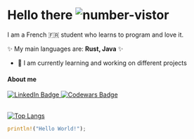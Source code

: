 # **Hello there** ![number-vistor](https://komarev.com/ghpvc/?username=Kallu-A&style=flat-square&color=blue)
I am a French 🇫🇷 student who learns to program and love it.

✨ My main languages are: **Rust, Java** ✨

- 🔭 I am currently learning and working on different projects

#### **About me** 

<div id="badges">
  <a href="https://www.linkedin.com/in/lucas-aries-85a215209">
    <img src="https://img.shields.io/badge/LinkedIn-blue?style=for-the-badge&logo=linkedin&logoColor=white" alt="LinkedIn Badge"/>
  </a>
  <a href="https://www.codewars.com/users/Kallu-A">
    <img src="https://img.shields.io/badge/Codewars-red?style=for-the-badge&logo=codewars&logoColor=black" alt="Codewars Badge"/>
  </a>
</div>
<br>

[![Top Langs](https://github-readme-stats.vercel.app/api/top-langs/?username=Kallu-A&layout=compact&theme=monokai&count_private=true&langs_count=10)](https://github.com/anuraghazra/github-readme-stats)

```rust
println!("Hello World!");
```
